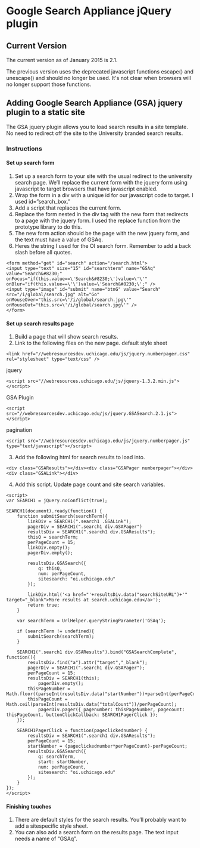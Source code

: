 # Google Search Appliance jQuery plugin

## Current Version 

The current version as of January 2015 is 2.1.

The previous version uses the deprecated javascript functions escape() and unescape() and should no longer be used. It's not clear when browsers will no longer support those functions.

## Adding Google Search Appliance (GSA) jquery plugin to a static site 
The GSA jquery plugin allows you to load search results in a site template.  No need to redirect off the site to the University branded search results.

### Instructions
#### Set up search form 
1. Set up a search form to your site with the usual redirect to the university search page. We’ll replace the current form with the jquery form using javascript to target browsers that have javascript enabled. 
2. Wrap the form in a div with a unique id for our javascript code to target.  I used id=”search_box.”
3. Add a script that replaces the current form.
4. Replace the form nested in the div tag with the new form that redirects to a page with the jquery form.  I used the replace function from the prototype library to do this.
5. The new form action should be the page with the new jquery form, and the text must have a value of GSAq.
6. Heres the string I used for the OI search form.  Remember to add a back slash before all quotes.
```
<form method="get" id="search" action="/search.html"> 
<input type="text" size="15" id="searchterm" name="GSAq" value="Search&#8230;" onFocus="if(this.value==\'Search&#8230;\')value=\'\'" onBlur="if(this.value==\'\')value=\'Search&#8230;\';" /> 
<input type="image" id="submit" name="btnG" value="Search" src="/i/global/search.jpg" alt="Go" onMouseOver="this.src=\'/i/global/search.jpg\'" onMouseOut="this.src=\'/i/global/search.jpg\'" />
</form>
```

#### Set up search results page
1. Build a page that will show search results.
2. Link to the following files on the new page.
default style sheet
```
<link href="//webresourcesdev.uchicago.edu/js/jquery.numberpager.css" rel="stylesheet" type="text/css" />
```
jquery
```
<script src="//webresources.uchicago.edu/js/jquery-1.3.2.min.js"></script>
```
GSA Plugin
```
<script src="//webresourcesdev.uchicago.edu/js/jquery.GSASearch.2.1.js"></script>
```
pagination
```
<script src="//webresourcesdev.uchicago.edu/js/jquery.numberpager.js" type="text/javascript"></script>
```
3. Add the following html for search results to load into.
```
<div class="GSAResults"></div><div class="GSAPager numberpager"></div><div class="GSALink"></div>
```
4. Add this script.  Update page count and site search variables. 
```
<script>
var SEARCH1 = jQuery.noConflict(true);  

SEARCH1(document).ready(function() {
	function submitSearch(searchTerm){ 
		linkDiv = SEARCH1(".search1 .GSALink");  
		pagerDiv = SEARCH1(".search1 div.GSAPager") 
		resultsDiv = SEARCH1(".search1 div.GSAResults"); 
		thisQ = searchTerm;
		perPageCount = 15; 
		linkDiv.empty();
		pagerDiv.empty(); 
 
		resultsDiv.GSASearch({
			q: thisQ,
			num: perPageCount,
			sitesearch: "oi.uchicago.edu"
		});

		linkDiv.html('<a href="'+resultsDiv.data("searchSiteURL")+'" target="_blank">More results at search.uchicago.edu</a>');
		return true;
	}

	var searchTerm = UrlHelper.queryStringParameter('GSAq');

	if (searchTerm != undefined){
		submitSearch(searchTerm);
	}

	SEARCH1(".search1 div.GSAResults").bind("GSASearchComplete", function(){
		resultsDiv.find("a").attr("target","_blank");
		pagerDiv = SEARCH1(".search1 div.GSAPager");
  		perPageCount = 15;
  		resultsDiv = SEARCH1(this);
    		pagerDiv.empty();
  		thisPageNumber = Math.floor((parseInt(resultsDiv.data("startNumber"))+parseInt(perPageCount))/parseInt(perPageCount));
  		thisPageCount = Math.ceil(parseInt(resultsDiv.data("totalCount"))/perPageCount);
    		pagerDiv.pager({ pagenumber: thisPageNumber, pagecount: thisPageCount, buttonClickCallback: SEARCH1PagerClick });
  	});
    	
	SEARCH1PagerClick = function(pageclickednumber) {
		resultsDiv = SEARCH1(".search1 div.GSAResults");
		perPageCount = 15;
		startNumber = (pageclickednumber*perPageCount)-perPageCount;
		resultsDiv.GSASearch({
			q: searchTerm,
			start: startNumber,
			num: perPageCount,
			sitesearch: "oi.uchicago.edu"
		}); 
	}
});
</script>
```

#### Finishing touches
1. There are default styles for the search results.  You’ll probably want to add a sitespecific style sheet. 
2. You can also add a search form on the results page.  The text input needs a name of “GSAq”.
